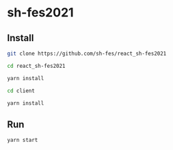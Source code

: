 # sh-fes2021

## Install

```bash
git clone https://github.com/sh-fes/react_sh-fes2021

cd react_sh-fes2021

yarn install

cd client

yarn install
```

## Run

```bash
yarn start
```